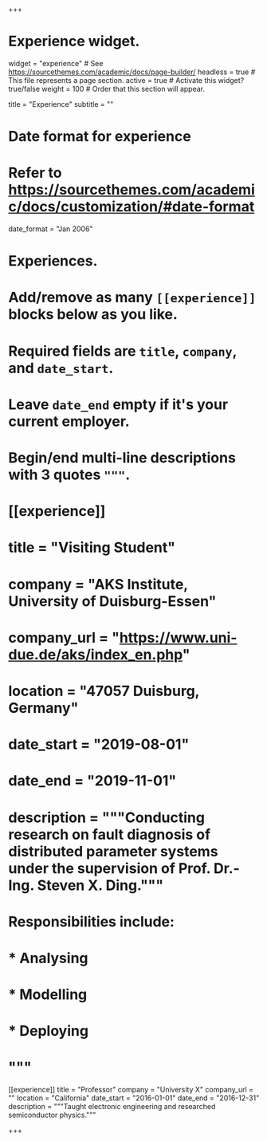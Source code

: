 +++
# Experience widget.
widget = "experience"  # See https://sourcethemes.com/academic/docs/page-builder/
headless = true  # This file represents a page section.
active = true  # Activate this widget? true/false
weight = 100  # Order that this section will appear.

title = "Experience"
subtitle = ""

# Date format for experience
#   Refer to https://sourcethemes.com/academic/docs/customization/#date-format
date_format = "Jan 2006"

# Experiences.
#   Add/remove as many `[[experience]]` blocks below as you like.
#   Required fields are `title`, `company`, and `date_start`.
#   Leave `date_end` empty if it's your current employer.
#   Begin/end multi-line descriptions with 3 quotes `"""`.
# [[experience]]
#  title = "Visiting Student"
#  company = "AKS Institute, University of Duisburg-Essen"
#  company_url = "https://www.uni-due.de/aks/index_en.php"
#  location = "47057 Duisburg, Germany"
#  date_start = "2019-08-01"
#  date_end = "2019-11-01"
#  description = """Conducting research on fault diagnosis of distributed parameter systems under the supervision of Prof. Dr.-Ing. Steven X. Ding."""
#   Responsibilities include:
  
#   * Analysing
#   * Modelling
#   * Deploying
#  """

 [[experience]]
  title = "Professor"
  company = "University X"
  company_url = ""
  location = "California"
  date_start = "2016-01-01"
  date_end = "2016-12-31"
  description = """Taught electronic engineering and researched semiconductor physics."""

+++
